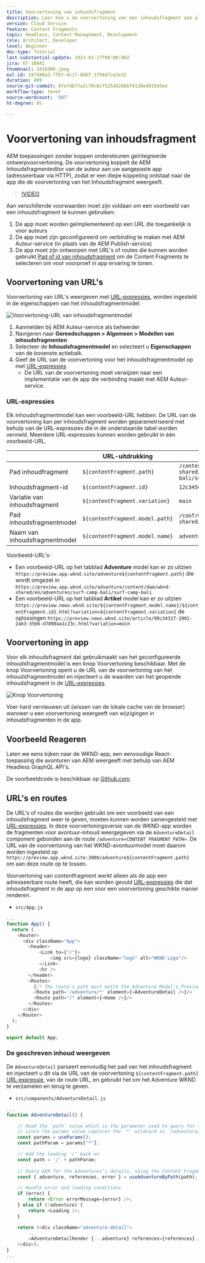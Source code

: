```yaml
---
title: Voorvertoning van inhoudsfragment
description: Leer hoe u de voorvertoning van een inhoudsfragment aan alle auteurs kunt gebruiken om snel te zien hoe de wijzigingen in de inhoud van invloed zijn op de ervaringen AEM Koploos.
version: Cloud Service
feature: Content Fragments
topic: Headless, Content Management, Development
role: Architect, Developer
level: Beginner
doc-type: Tutorial
last-substantial-update: 2023-03-17T00:00:00Z
jira: KT-10841
thumbnail: 3416906.jpeg
exl-id: 247d40a3-ff67-4c1f-86bf-3794d7ce3e32
duration: 499
source-git-commit: 9fef4b77a2c70c8cf525d42686f4120e481945ee
workflow-type: tm+mt
source-wordcount: '507'
ht-degree: 0%

---
```


# Voorvertoning van inhoudsfragment

AEM toepassingen zonder koppen ondersteunen geïntegreerde ontwerpvoorvertoning. De voorvertoning koppelt de AEM Inhoudsfragmenteditor van de auteur aan uw aangepaste app (adresseerbaar via HTTP), zodat er een diepe koppeling ontstaat naar de app die de voorvertoning van het Inhoudsfragment weergeeft.

>[!VIDEO](https://video.tv.adobe.com/v/3416906?quality=12&learn=on)

Aan verschillende voorwaarden moet zijn voldaan om een voorbeeld van een inhoudsfragment te kunnen gebruiken:

1. De app moet worden geïmplementeerd op een URL die toegankelijk is voor auteurs
1. De app moet zijn geconfigureerd om verbinding te maken met AEM Auteur-service (in plaats van de AEM Publish-service)
1. De app moet zijn ontworpen met URL&#39;s of routes die kunnen worden gebruikt [Pad of id van inhoudsfragment](#url-expressions) om de Content Fragments te selecteren om voor voorproef in app ervaring te tonen.

## Voorvertoning van URL&#39;s

Voorvertoning van URL&#39;s weergeven met [URL-expressies](#url-expressions), worden ingesteld in de eigenschappen van het inhoudsfragmentmodel.

![Voorvertoning-URL van inhoudsfragmentmodel](./assets/preview/cf-model-preview-url.png)

1. Aanmelden bij AEM Auteur-service als beheerder
1. Navigeren naar __Gereedschappen > Algemeen > Modellen van inhoudsfragmenten__
1. Selecteer de __Inhoudsfragmentmodel__ en selecteert u __Eigenschappen__ van de bovenste actiebalk.
1. Geef de URL van de voorvertoning voor het inhoudsfragmentmodel op met [URL-expressies](#url-expressions)
   + De URL van de voorvertoning moet verwijzen naar een implementatie van de app die verbinding maakt met AEM Auteur-service.

### URL-expressies

Elk inhoudsfragmentmodel kan een voorbeeld-URL hebben. De URL van de voorvertoning kan per inhoudsfragment worden geparametriseerd met behulp van de URL-expressies die in de onderstaande tabel worden vermeld. Meerdere URL-expressies kunnen worden gebruikt in één voorbeeld-URL.

|                                         | URL-uitdrukking | Waarde |
| --------------------------------------- | ----------------------------------- | ----------- |
| Pad inhoudfragment | `${contentFragment.path}` | `/content/dam/wknd-shared/en/adventures/surf-camp-bali/surf-camp-bali` |
| Inhoudsfragment-id | `${contentFragment.id}` | `12c34567-8901-2aa3-45b6-d7890aa1c23c` |
| Variatie van inhoudsfragment | `${contentFragment.variation}` | `main` |
| Pad inhoudsfragmentmodel | `${contentFragment.model.path}` | `/conf/wknd-shared/settings/dam/cfm/models/adventure` |
| Naam van inhoudsfragmentmodel | `${contentFragment.model.name}` | `adventure` |

Voorbeeld-URL&#39;s:

+ Een voorbeeld-URL op het tabblad __Adventure__ model kan er zo uitzien `https://preview.app.wknd.site/adventure${contentFragment.path}` die wordt omgezet in `https://preview.app.wknd.site/adventure/content/dam/wknd-shared/en/adventures/surf-camp-bali/surf-camp-bali`
+ Een voorbeeld-URL op het tabblad __Artikel__ model kan er zo uitzien `https://preview.news.wknd.site/${contentFragment.model.name}/${contentFragment.id}.html?variation=${contentFragment.variation}` de oplossingen `https://preview.news.wknd.site/article/99c34317-1901-2ab3-35b6-d7890aa1c23c.html?variation=main`

## Voorvertoning in app

Voor elk inhoudsfragment dat gebruikmaakt van het geconfigureerde inhoudsfragmentmodel is een knop Voorvertoning beschikbaar. Met de knop Voorvertoning opent u de URL van de voorvertoning van het inhoudsfragmentmodel en injecteert u de waarden van het geopende inhoudsfragment in de [URL-expressies](#url-expressions).

![Knop Voorvertoning](./assets/preview/preview-button.png)

Voer hard vernieuwen uit (wissen van de lokale cache van de browser) wanneer u een voorvertoning weergeeft van wijzigingen in inhoudsfragmenten in de app.

## Voorbeeld Reageren

Laten we eens kijken naar de WKND-app, een eenvoudige React-toepassing die avonturen van AEM weergeeft met behulp van AEM Headless GraphQL API&#39;s.

De voorbeeldcode is beschikbaar op [Github.com](https://github.com/adobe/aem-guides-wknd-graphql/tree/main/preview-tutorial).

## URL&#39;s en routes

De URL&#39;s of routes die worden gebruikt om een voorbeeld van een inhoudsfragment weer te geven, moeten kunnen worden samengesteld met [URL-expressies](#url-expressions). In deze voorvertoningsversie van de WKND-app worden de fragmenten voor avontuur-inhoud weergegeven via de `AdventureDetail` component gebonden aan de route `/adventure<CONTENT FRAGMENT PATH>`. De URL van de voorvertoning van het WKND-avontuurmodel moet daarom worden ingesteld op `https://preview.app.wknd.site:3000/adventure${contentFragment.path}` om aan deze route op te lossen.

Voorvertoning van contentfragment werkt alleen als de app een adresseerbare route heeft, die kan worden gevuld [URL-expressies](#url-expressions) die dat inhoudsfragment in de app op een voor een voorvertoning geschikte manier renderen.

+ `src/App.js`

```javascript
...
function App() {
  return (
    <Router>
      <div className="App">
        <header>
            <Link to={"/"}>
                <img src={logo} className="logo" alt="WKND Logo"/>
            </Link>        
            <hr />
        </header>
        <Routes>
          {/* The route's path must match the Adventure Model's Preview URL expression. In React since the path has `/` you must use wildcards to match instead of the usual `:path` */}
          <Route path='/adventure/*' element={<AdventureDetail />}/>
          <Route path="/" element={<Home />}/>
        </Routes>
      </div>
    </Router>
  );
}

export default App;
```

### De geschreven inhoud weergeven

De `AdventureDetail` parseert eenvoudig het pad van het inhoudsfragment en injecteert u dit via de URL van de voorvertoning `${contentFragment.path}` [URL-expressie](#url-expressions), van de route URL, en gebruikt het om het Adventure WKND te verzamelen en terug te geven.

+ `src/components/AdventureDetail.js`

```javascript
...
function AdventureDetail() {

    // Read the `path` value which is the parameter used to query for the adventure's details
    // since the params value captures the `*` wildcard in `/adventure/*`, or everything after the first `/` in the Content Fragment path.
    const params = useParams();
    const pathParam = params["*"];

    // Add the leading '/' back on 
    const path = '/' + pathParam;
    
    // Query AEM for the Adventures's details, using the Content Fragment's `path`
    const { adventure, references, error } = useAdventureByPath(path);

    // Handle error and loading conditions
    if (error) {
        return <Error errorMessage={error} />;
    } else if (!adventure) {
        return <Loading />;
    }

    return (<div className="adventure-detail">
        ...
        <AdventureDetailRender {...adventure} references={references} />
    </div>);
}
...
```
